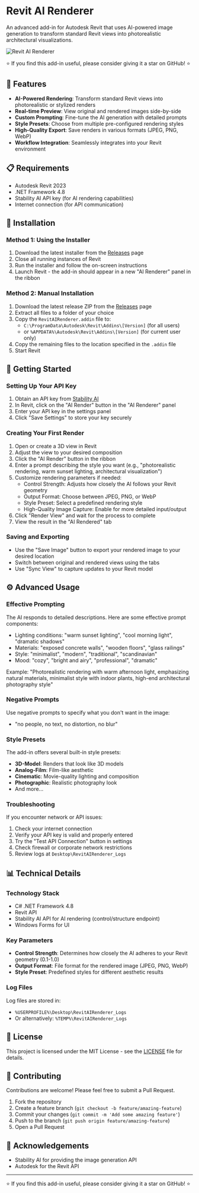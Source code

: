 # Revit AI Renderer

An advanced add-in for Autodesk Revit that uses AI-powered image generation to transform standard Revit views into photorealistic architectural visualizations.

![Revit AI Renderer](https://github.com/user-attachments/assets/c861a4f3-0865-4eab-9c57-9a62d79f90c4)

⭐ If you find this add-in useful, please consider giving it a star on GitHub! ⭐

## 🚀 Features

- **AI-Powered Rendering**: Transform standard Revit views into photorealistic or stylized renders
- **Real-time Preview**: View original and rendered images side-by-side
- **Custom Prompting**: Fine-tune the AI generation with detailed prompts
- **Style Presets**: Choose from multiple pre-configured rendering styles
- **High-Quality Export**: Save renders in various formats (JPEG, PNG, WebP)
- **Workflow Integration**: Seamlessly integrates into your Revit environment

## 📋 Requirements

- Autodesk Revit 2023
- .NET Framework 4.8
- Stability AI API key (for AI rendering capabilities)
- Internet connection (for API communication)

## 🔧 Installation

### Method 1: Using the Installer

1. Download the latest installer from the [Releases](https://github.com/khilller/AIrender-revitaddin/tree/master/Releases) page
2. Close all running instances of Revit
3. Run the installer and follow the on-screen instructions
4. Launch Revit - the add-in should appear in a new "AI Renderer" panel in the ribbon

### Method 2: Manual Installation

1. Download the latest release ZIP from the [Releases](https://github.com/khilller/AIrender-revitaddin/tree/master/Releases) page
2. Extract all files to a folder of your choice
3. Copy the `RevitAIRenderer.addin` file to:
   - `C:\ProgramData\Autodesk\Revit\Addins\[Version]` (for all users)
   - or `%APPDATA%\Autodesk\Revit\Addins\[Version]` (for current user only)
4. Copy the remaining files to the location specified in the `.addin` file
5. Start Revit

## 📝 Getting Started

### Setting Up Your API Key

1. Obtain an API key from [Stability AI](https://stability.ai/)
2. In Revit, click on the "AI Render" button in the "AI Renderer" panel
3. Enter your API key in the settings panel
4. Click "Save Settings" to store your key securely

### Creating Your First Render

1. Open or create a 3D view in Revit
2. Adjust the view to your desired composition
3. Click the "AI Render" button in the ribbon
4. Enter a prompt describing the style you want (e.g., "photorealistic rendering, warm sunset lighting, architectural visualization")
5. Customize rendering parameters if needed:
   - Control Strength: Adjusts how closely the AI follows your Revit geometry
   - Output Format: Choose between JPEG, PNG, or WebP
   - Style Preset: Select a predefined rendering style
   - High-Quality Image Capture: Enable for more detailed input/output
6. Click "Render View" and wait for the process to complete
7. View the result in the "AI Rendered" tab

### Saving and Exporting

- Use the "Save Image" button to export your rendered image to your desired location
- Switch between original and rendered views using the tabs
- Use "Sync View" to capture updates to your Revit model

## ⚙️ Advanced Usage

### Effective Prompting

The AI responds to detailed descriptions. Here are some effective prompt components:

- Lighting conditions: "warm sunset lighting", "cool morning light", "dramatic shadows"
- Materials: "exposed concrete walls", "wooden floors", "glass railings"
- Style: "minimalist", "modern", "traditional", "scandinavian"
- Mood: "cozy", "bright and airy", "professional", "dramatic"

Example: "Photorealistic rendering with warm afternoon light, emphasizing natural materials, minimalist style with indoor plants, high-end architectural photography style"

### Negative Prompts

Use negative prompts to specify what you don't want in the image:
- "no people, no text, no distortion, no blur"

### Style Presets

The add-in offers several built-in style presets:
- **3D-Model**: Renders that look like 3D models
- **Analog-Film**: Film-like aesthetic
- **Cinematic**: Movie-quality lighting and composition
- **Photographic**: Realistic photography look
- And more...

### Troubleshooting

If you encounter network or API issues:
1. Check your internet connection
2. Verify your API key is valid and properly entered
3. Try the "Test API Connection" button in settings
4. Check firewall or corporate network restrictions
5. Review logs at `Desktop\RevitAIRenderer_Logs`

## 📊 Technical Details

### Technology Stack

- C# .NET Framework 4.8
- Revit API
- Stability AI API for AI rendering (control/structure endpoint)
- Windows Forms for UI

### Key Parameters

- **Control Strength**: Determines how closely the AI adheres to your Revit geometry (0.1-1.0)
- **Output Format**: File format for the rendered image (JPEG, PNG, WebP)
- **Style Preset**: Predefined styles for different aesthetic results

### Log Files

Log files are stored in:
- `%USERPROFILE%\Desktop\RevitAIRenderer_Logs`
- Or alternatively: `%TEMP%\RevitAIRenderer_Logs`

## 📄 License

This project is licensed under the MIT License - see the [LICENSE](LICENSE) file for details.

## 👥 Contributing

Contributions are welcome! Please feel free to submit a Pull Request.

1. Fork the repository
2. Create a feature branch (`git checkout -b feature/amazing-feature`)
3. Commit your changes (`git commit -m 'Add some amazing feature'`)
4. Push to the branch (`git push origin feature/amazing-feature`)
5. Open a Pull Request

## 🙏 Acknowledgements

- Stability AI for providing the image generation API
- Autodesk for the Revit API

---

⭐ If you find this add-in useful, please consider giving it a star on GitHub! ⭐
